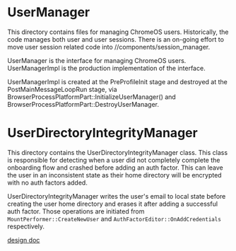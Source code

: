 # UserManager

This directory contains files for managing ChromeOS users. Historically,
the code manages both user and user sessions. There is an on-going effort
to move user session related code into //components/session_manager.

UserManager is the interface for managing ChromeOS users. UserManagerImpl
is the production implementation of the interface.

UserManagerImpl is created at the PreProfileInit stage and destroyed at
the PostMainMessageLoopRun stage, via
BrowserProcessPlatformPart::InitializeUserManager() and
BrowserProcessPlatformPart::DestroyUserManager.

# UserDirectoryIntegrityManager

This directory contains the UserDirectoryIntegrityManager class.
This class is responsible for detecting when a user did not completely
complete the onboarding flow and crashed before adding an auth factor.
This can leave the user in an inconsistent state as their home directory
will be encrypted with no auth factors added.

UserDirectoryIntegrityManager writes the user's email to local state
before creating the user home directory and erases it after adding a
successful auth factor. Those operations are initiated from
`MountPerformer::CreateNewUser` and `AuthFactorEditor::OnAddCredentials`
respectively.

[design doc](https://docs.google.com/document/d/1SjVwlckD-cB9zC84RfmHbsflD3g01lKm8m21Dh1sn70/edit?resourcekey=0-SseJsx99IUSckOWDqHh69g#)
